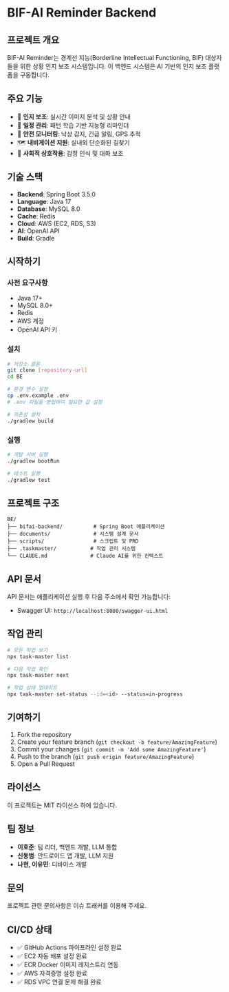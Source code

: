 # BIF-AI Reminder Backend

## 프로젝트 개요
BIF-AI Reminder는 경계선 지능(Borderline Intellectual Functioning, BIF) 대상자들을 위한 상황 인지 보조 시스템입니다. 이 백엔드 시스템은 AI 기반의 인지 보조 플랫폼을 구동합니다.

## 주요 기능
- 🧠 **인지 보조**: 실시간 이미지 분석 및 상황 안내
- 📅 **일정 관리**: 패턴 학습 기반 지능형 리마인더
- 🚨 **안전 모니터링**: 낙상 감지, 긴급 알림, GPS 추적
- 🗺️ **내비게이션 지원**: 실내외 단순화된 길찾기
- 💬 **사회적 상호작용**: 감정 인식 및 대화 보조

## 기술 스택
- **Backend**: Spring Boot 3.5.0
- **Language**: Java 17
- **Database**: MySQL 8.0
- **Cache**: Redis
- **Cloud**: AWS (EC2, RDS, S3)
- **AI**: OpenAI API
- **Build**: Gradle

## 시작하기

### 사전 요구사항
- Java 17+
- MySQL 8.0+
- Redis
- AWS 계정
- OpenAI API 키

### 설치
```bash
# 저장소 클론
git clone [repository-url]
cd BE

# 환경 변수 설정
cp .env.example .env
# .env 파일을 편집하여 필요한 값 설정

# 의존성 설치
./gradlew build
```

### 실행
```bash
# 개발 서버 실행
./gradlew bootRun

# 테스트 실행
./gradlew test
```

## 프로젝트 구조
```
BE/
├── bifai-backend/          # Spring Boot 애플리케이션
├── documents/              # 시스템 설계 문서
├── scripts/                # 스크립트 및 PRD
├── .taskmaster/           # 작업 관리 시스템
└── CLAUDE.md              # Claude AI를 위한 컨텍스트
```

## API 문서
API 문서는 애플리케이션 실행 후 다음 주소에서 확인 가능합니다:
- Swagger UI: `http://localhost:8080/swagger-ui.html`

## 작업 관리
```bash
# 모든 작업 보기
npx task-master list

# 다음 작업 확인
npx task-master next

# 작업 상태 업데이트
npx task-master set-status --id=<id> --status=in-progress
```

## 기여하기
1. Fork the repository
2. Create your feature branch (`git checkout -b feature/AmazingFeature`)
3. Commit your changes (`git commit -m 'Add some AmazingFeature'`)
4. Push to the branch (`git push origin feature/AmazingFeature`)
5. Open a Pull Request

## 라이선스
이 프로젝트는 MIT 라이선스 하에 있습니다.

## 팀 정보
- **이호준**: 팀 리더, 백엔드 개발, LLM 통합
- **신동범**: 안드로이드 앱 개발, LLM 지원
- **나현, 이유민**: 디바이스 개발

## 문의
프로젝트 관련 문의사항은 이슈 트래커를 이용해 주세요.

## CI/CD 상태
- ✅ GitHub Actions 파이프라인 설정 완료
- ✅ EC2 자동 배포 설정 완료
- ✅ ECR Docker 이미지 레지스트리 연동
- ✅ AWS 자격증명 설정 완료
- ✅ RDS VPC 연결 문제 해결 완료
